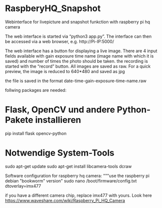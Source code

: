 # RaspberyHQ_Snapshot
Webinterface for livepicture and snapshot funkction with raspberry pi hq camera

The web interface is started via “python3 app.py”.
The interface can then be accessed via a web browser, e.g. http://Pi-IP:5000/

The web interface has a button for displaying a live image. 
There are 4 input fields available with gain exposure time name (image name with which it is saved) and number of times the photo should be taken. the recording is started with the “record” button. All images are saved as raw. For a quick preview, the image is reduced to 640*480 and saved as jpg

the file is saved in the format date-time-gain-exposure-time-name.raw


follwing packages are needed:

# Flask, OpenCV und andere Python-Pakete installieren
pip install flask opencv-python

# Notwendige System-Tools
sudo apt-get update
sudo apt-get install libcamera-tools dcraw

Software configuration for raspberry hq camera:
"""use the raspberry pi debian "bookworm" version"
sudo nano /boot/firmware/config.txt
dtoverlay=imx477 

if you have a different camera chip, replace imx477 with yours. Look here 
https://www.waveshare.com/wiki/Raspberry_Pi_HQ_Camera
